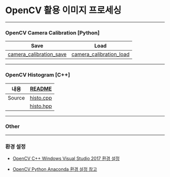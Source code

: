 # OpenCV 활용 이미지 프로세싱

---

### OpenCV Camera Calibration [Python]

| Save | Load |
| :------------: | :------------: |
| [camera_calibration_save](/camera_calibration/cam-cal-saved.ipynb) | [camera_calibration_load](/camera_calibration/cam-cal-loaded.ipynb) |

---

### OpenCV Histogram [C++]

| 내용 | [README](/histogram/README.md) |
| :------------: | :------------: |
| Source | [histo.cpp](/histogram/histo.cpp) |
|        | [histo.hpp](/histogram/histo.hpp) |

---

### Other

---

### 환경 설정

- [OpenCV C++ Windows Visual Studio 2017 환경 설정](/opencv.md)

- [OpenCV Python Anaconda 환경 설정 참고](https://github.com/yellowdo/python_face_detection/blob/master/env.md)

